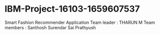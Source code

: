 # IBM-Project-16103-1659607537
Smart Fashion Recommender Application
Team leader : THARUN M
Team members :
              Santhosh 
              Surendar
              Sai Prathyush
